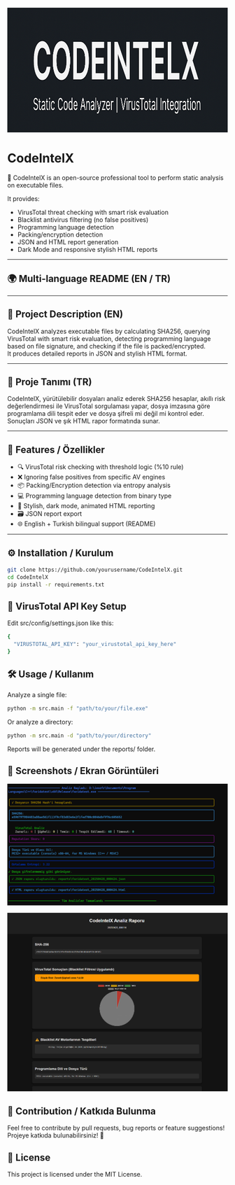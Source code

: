 <p align="center">
  <img src="assets/banner.png" height="285px" alt="CodeIntelX Banner" />
</p>

# CodeIntelX

🚀 CodeIntelX is an open-source professional tool to perform static analysis on executable files.

It provides:
- VirusTotal threat checking with smart risk evaluation
- Blacklist antivirus filtering (no false positives)
- Programming language detection
- Packing/encryption detection
- JSON and HTML report generation
- Dark Mode and responsive stylish HTML reports

---

## 🌍 Multi-language README (EN / TR)

---

## 📖 Project Description (EN)

CodeIntelX analyzes executable files by calculating SHA256, querying VirusTotal with smart risk evaluation, detecting programming language based on file signature, and checking if the file is packed/encrypted.  
It produces detailed reports in JSON and stylish HTML format.

---

## 📖 Proje Tanımı (TR)

CodeIntelX, yürütülebilir dosyaları analiz ederek SHA256 hesaplar, akıllı risk değerlendirmesi ile VirusTotal sorgulaması yapar, dosya imzasına göre programlama dili tespit eder ve dosya şifreli mi değil mi kontrol eder.  
Sonuçları JSON ve şık HTML rapor formatında sunar.

---

## 🚀 Features / Özellikler

- 🔍 VirusTotal risk checking with threshold logic (%10 rule)
- ❌ Ignoring false positives from specific AV engines
- 📦 Packing/Encryption detection via entropy analysis
- 💻 Programming language detection from binary type
- 📝 Stylish, dark mode, animated HTML reporting
- 🗃️ JSON report export
- 🌐 English + Turkish bilingual support (README)

---

## ⚙️ Installation / Kurulum

```bash
git clone https://github.com/yourusername/CodeIntelX.git
cd CodeIntelX
pip install -r requirements.txt
```
## 🔑 VirusTotal API Key Setup
Edit src/config/settings.json like this:
```bash
{
  "VIRUSTOTAL_API_KEY": "your_virustotal_api_key_here"
}
```
## 🛠️ Usage / Kullanım
Analyze a single file:
```bash
python -m src.main -f "path/to/your/file.exe"
``` 
Or analyze a directory:
```bash
python -m src.main -d "path/to/your/directory"
```
Reports will be generated under the reports/ folder.

## 📸 Screenshots / Ekran Görüntüleri

<p align="center"> <img src="assets/screenshot1.png" alt="CodeIntelX Screenshot 1" width="700px" /> </p> <p align="center"> <img src="assets/screenshot2.png" alt="CodeIntelX Screenshot 2" width="700px" /> </p>

## 🤝 Contribution / Katkıda Bulunma
Feel free to contribute by pull requests, bug reports or feature suggestions!
Projeye katkıda bulunabilirsiniz! 🎯

## 📜 License
This project is licensed under the MIT License.

